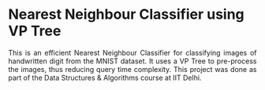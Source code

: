 <h1>Nearest Neighbour Classifier using VP Tree</h1>

<p align="justify">
This is an efficient Nearest Neighbour Classifier for classifying images of handwritten digit from the MNIST dataset. It uses a VP Tree to pre-process the images, thus reducing query time complexity. This project was done as part of the Data Structures & Algorithms course at IIT Delhi.
</p>
